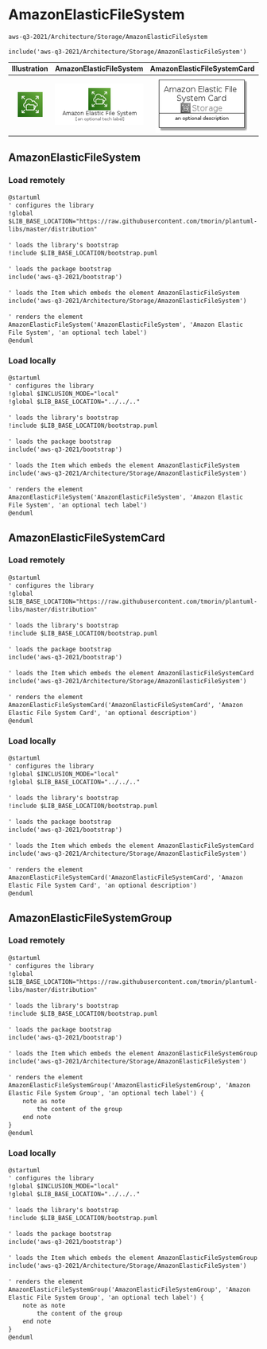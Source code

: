 # AmazonElasticFileSystem


```text
aws-q3-2021/Architecture/Storage/AmazonElasticFileSystem
```

```text
include('aws-q3-2021/Architecture/Storage/AmazonElasticFileSystem')
```



| Illustration | AmazonElasticFileSystem | AmazonElasticFileSystemCard | AmazonElasticFileSystemGroup |
| :---: | :---: | :---: | :---: |
| ![illustration for Illustration](../../../aws-q3-2021/Architecture/Storage/AmazonElasticFileSystem.png) | ![illustration for AmazonElasticFileSystem](../../../aws-q3-2021/Architecture/Storage/AmazonElasticFileSystem.Local.png) | ![illustration for AmazonElasticFileSystemCard](../../../aws-q3-2021/Architecture/Storage/AmazonElasticFileSystemCard.Local.png) | ![illustration for AmazonElasticFileSystemGroup](../../../aws-q3-2021/Architecture/Storage/AmazonElasticFileSystemGroup.Local.png) |




## AmazonElasticFileSystem

### Load remotely
```plantuml
@startuml
' configures the library
!global $LIB_BASE_LOCATION="https://raw.githubusercontent.com/tmorin/plantuml-libs/master/distribution"

' loads the library's bootstrap
!include $LIB_BASE_LOCATION/bootstrap.puml

' loads the package bootstrap
include('aws-q3-2021/bootstrap')

' loads the Item which embeds the element AmazonElasticFileSystem
include('aws-q3-2021/Architecture/Storage/AmazonElasticFileSystem')

' renders the element
AmazonElasticFileSystem('AmazonElasticFileSystem', 'Amazon Elastic File System', 'an optional tech label')
@enduml
```

### Load locally
```plantuml
@startuml
' configures the library
!global $INCLUSION_MODE="local"
!global $LIB_BASE_LOCATION="../../.."

' loads the library's bootstrap
!include $LIB_BASE_LOCATION/bootstrap.puml

' loads the package bootstrap
include('aws-q3-2021/bootstrap')

' loads the Item which embeds the element AmazonElasticFileSystem
include('aws-q3-2021/Architecture/Storage/AmazonElasticFileSystem')

' renders the element
AmazonElasticFileSystem('AmazonElasticFileSystem', 'Amazon Elastic File System', 'an optional tech label')
@enduml
```

## AmazonElasticFileSystemCard

### Load remotely
```plantuml
@startuml
' configures the library
!global $LIB_BASE_LOCATION="https://raw.githubusercontent.com/tmorin/plantuml-libs/master/distribution"

' loads the library's bootstrap
!include $LIB_BASE_LOCATION/bootstrap.puml

' loads the package bootstrap
include('aws-q3-2021/bootstrap')

' loads the Item which embeds the element AmazonElasticFileSystemCard
include('aws-q3-2021/Architecture/Storage/AmazonElasticFileSystem')

' renders the element
AmazonElasticFileSystemCard('AmazonElasticFileSystemCard', 'Amazon Elastic File System Card', 'an optional description')
@enduml
```

### Load locally
```plantuml
@startuml
' configures the library
!global $INCLUSION_MODE="local"
!global $LIB_BASE_LOCATION="../../.."

' loads the library's bootstrap
!include $LIB_BASE_LOCATION/bootstrap.puml

' loads the package bootstrap
include('aws-q3-2021/bootstrap')

' loads the Item which embeds the element AmazonElasticFileSystemCard
include('aws-q3-2021/Architecture/Storage/AmazonElasticFileSystem')

' renders the element
AmazonElasticFileSystemCard('AmazonElasticFileSystemCard', 'Amazon Elastic File System Card', 'an optional description')
@enduml
```

## AmazonElasticFileSystemGroup

### Load remotely
```plantuml
@startuml
' configures the library
!global $LIB_BASE_LOCATION="https://raw.githubusercontent.com/tmorin/plantuml-libs/master/distribution"

' loads the library's bootstrap
!include $LIB_BASE_LOCATION/bootstrap.puml

' loads the package bootstrap
include('aws-q3-2021/bootstrap')

' loads the Item which embeds the element AmazonElasticFileSystemGroup
include('aws-q3-2021/Architecture/Storage/AmazonElasticFileSystem')

' renders the element
AmazonElasticFileSystemGroup('AmazonElasticFileSystemGroup', 'Amazon Elastic File System Group', 'an optional tech label') {
    note as note
        the content of the group
    end note
}
@enduml
```

### Load locally
```plantuml
@startuml
' configures the library
!global $INCLUSION_MODE="local"
!global $LIB_BASE_LOCATION="../../.."

' loads the library's bootstrap
!include $LIB_BASE_LOCATION/bootstrap.puml

' loads the package bootstrap
include('aws-q3-2021/bootstrap')

' loads the Item which embeds the element AmazonElasticFileSystemGroup
include('aws-q3-2021/Architecture/Storage/AmazonElasticFileSystem')

' renders the element
AmazonElasticFileSystemGroup('AmazonElasticFileSystemGroup', 'Amazon Elastic File System Group', 'an optional tech label') {
    note as note
        the content of the group
    end note
}
@enduml
```

